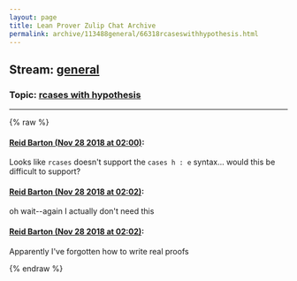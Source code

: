 ```yaml
---
layout: page
title: Lean Prover Zulip Chat Archive 
permalink: archive/113488general/66318rcaseswithhypothesis.html
---
```


## Stream: [general](index.html)
### Topic: [rcases with hypothesis](66318rcaseswithhypothesis.html)

---


{% raw %}
#### [ Reid Barton (Nov 28 2018 at 02:00)](https://leanprover.zulipchat.com/#narrow/stream/113488-general/topic/rcases%20with%20hypothesis/near/148681049):
Looks like `rcases` doesn't support the `cases h : e` syntax... would this be difficult to support?

#### [ Reid Barton (Nov 28 2018 at 02:02)](https://leanprover.zulipchat.com/#narrow/stream/113488-general/topic/rcases%20with%20hypothesis/near/148681158):
oh wait--again I actually don't need this

#### [ Reid Barton (Nov 28 2018 at 02:02)](https://leanprover.zulipchat.com/#narrow/stream/113488-general/topic/rcases%20with%20hypothesis/near/148681162):
Apparently I've forgotten how to write real proofs


{% endraw %}
